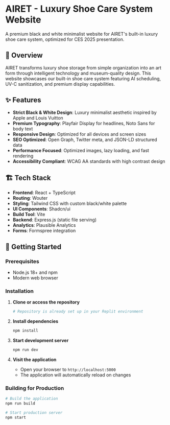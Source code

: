 # AIRET - Luxury Shoe Care System Website

A premium black and white minimalist website for AIRET's built-in luxury shoe care system, optimized for CES 2025 presentation.

## 🎯 Overview

AIRET transforms luxury shoe storage from simple organization into an art form through intelligent technology and museum-quality design. This website showcases our built-in shoe care system featuring AI scheduling, UV-C sanitization, and premium display capabilities.

## ✨ Features

- **Strict Black & White Design**: Luxury minimalist aesthetic inspired by Apple and Louis Vuitton
- **Premium Typography**: Playfair Display for headlines, Noto Sans for body text
- **Responsive Design**: Optimized for all devices and screen sizes
- **SEO Optimized**: Open Graph, Twitter meta, and JSON-LD structured data
- **Performance Focused**: Optimized images, lazy loading, and fast rendering
- **Accessibility Compliant**: WCAG AA standards with high contrast design

## 🏗️ Tech Stack

- **Frontend**: React + TypeScript
- **Routing**: Wouter
- **Styling**: Tailwind CSS with custom black/white palette
- **UI Components**: Shadcn/ui
- **Build Tool**: Vite
- **Backend**: Express.js (static file serving)
- **Analytics**: Plausible Analytics
- **Forms**: Formspree integration

## 🚀 Getting Started

### Prerequisites

- Node.js 18+ and npm
- Modern web browser

### Installation

1. **Clone or access the repository**
   ```bash
   # Repository is already set up in your Replit environment
   ```

2. **Install dependencies**
   ```bash
   npm install
   ```

3. **Start development server**
   ```bash
   npm run dev
   ```

4. **Visit the application**
   - Open your browser to `http://localhost:5000`
   - The application will automatically reload on changes

### Building for Production

```bash
# Build the application
npm run build

# Start production server
npm start
